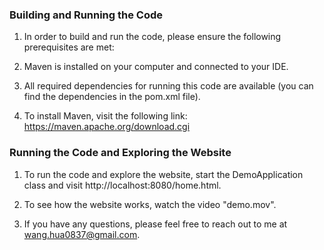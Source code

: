 ### Building and Running the Code

1. In order to build and run the code, please ensure the following prerequisites are met:

2. Maven is installed on your computer and connected to your IDE.

3. All required dependencies for running this code are available (you can find the dependencies in the pom.xml file).

4. To install Maven, visit the following link: https://maven.apache.org/download.cgi

### Running the Code and Exploring the Website

1. To run the code and explore the website, start the DemoApplication class and visit http://localhost:8080/home.html.

2. To see how the website works, watch the video "demo.mov".

3. If you have any questions, please feel free to reach out to me at wang.hua0837@gmail.com.
